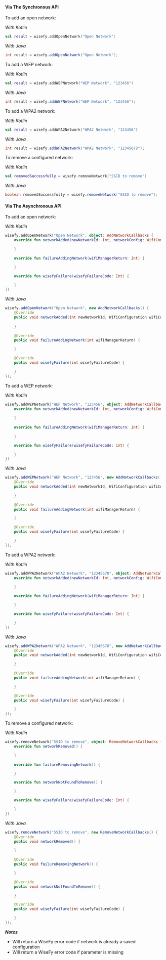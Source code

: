 #### Via The Synchronous API

To add an open network:

_With Kotlin_

```kotlin
val result = wisefy.addOpenNetwork("Open Network")
```

_With Java_

```java
int result = wisefy.addOpenNetwork("Open Network");
```

To add a WEP network:

_With Kotlin_

```kotlin
val result = wisefy.addWEPNetwork("WEP Network", "123456")
```

_With Java_

```java
int result = wisefy.addWEPNetwork("WEP Network", "123456");
```

To add a WPA2 network:

_With Kotlin_

```kotlin
val result = wisefy.addWPA2Network("WPA2 Network", "123456")
```

_With Java_

```java
int result = wisefy.addWPA2Network("WPA2 Network", "12345678");
```

To remove a configured network:

_With Kotlin_

```kotlin
val removedSuccessfully = wisefy.removeNetwork("SSID to remove")
```

_With Java_

```java
boolean removedSuccessfully = wisefy.removeNetwork("SSID to remove");
```

#### Via The Asynchronous API

To add an open network:

_With Kotlin_

```kotlin
wisefy.addOpenNetwork("Open Network", object: AddNetworkCallbacks {
    override fun networkAdded(newNetworkId: Int, networkConfig: WifiConfiguration) {

    }
    
    override fun failureAddingNetwork(wifiManagerReturn: Int) {

    }

    override fun wisefyFailure(wisefyFailureCode: Int) {

    }
})
```

_With Java_

```java
wisefy.addOpenNetwork("Open Network", new AddNetworkCallbacks() {
    @Override
    public void networkAdded(int newNetworkId, WifiConfiguration wifiConfiguration) {
    
    }
    
    @Override
    public void failureAddingNetwork(int wifiManagerReturn) {

    }

    @Override
    public void wisefyFailure(int wisefyFailureCode) {

    }
});
```

To add a WEP network:

_With Kotlin_

```Kotlin
wisefy.addWEPNetwork("WEP Network", "123456", object: AddNetworkCallbacks {
    override fun networkAdded(newNetworkId: Int, networkConfig: WifiConfiguration) {
    
    }
    
    override fun failureAddingNetwork(wifiManagerReturn: Int) {
    
    }

    override fun wisefyFailure(wisefyFailureCode: Int) {

    }
})
```

_With Java_

```java
wisefy.addWEPNetwork("WEP Network", "123456", new AddNetworkCallbacks() {
    @Override
    public void networkAdded(int newNetworkId, WifiConfiguration wifiConfiguration) {

    }
        
    @Override
    public void failureAddingNetwork(int wifiManagerReturn) {

    }

    @Override
    public void wisefyFailure(int wisefyFailureCode) {

    }
});
```

To add a WPA2 network:

_With Kotlin_

```kotlin
wisefy.addWPA2Network("WPA2 Network", "12345678", object: AddNetworkCallbacks {
    override fun networkAdded(newNetworkId: Int, networkConfig: WifiConfiguration) {

    }
    
    override fun failureAddingNetwork(wifiManagerReturn: Int) {

    }

    override fun wisefyFailure(wisefyFailureCode: Int) {

    }
})
```

_With Java_

```java
wisefy.addWPA2Network("WPA2 Network", "12345678", new AddNetworkCallbacks() {
    @Override
    public void networkAdded(int newNetworkId, WifiConfiguration wifiConfiguration) {

    }
        
    @Override
    public void failureAddingNetwork(int wifiManagerReturn) {

    }

    @Override
    public void wisefyFailure(int wisefyFailureCode) {

    }
});
```

To remove a configured network:

_With Kotlin_

```kotlin
wisefy.removeNetwork("SSID to remove", object: RemoveNetworkCallbacks {
    override fun networkRemoved() {

    }
    
    override fun failureRemovingNetwork() {

    }

    override fun networkNotFoundToRemove() {

    }

    override fun wisefyFailure(wisefyFailureCode: Int) {

    }
})
```

_With Java_

```java
wisefy.removeNetwork("SSID to remove", new RemoveNetworkCallbacks() {
    @Override
    public void networkRemoved() {

    }
        
    @Override
    public void failureRemovingNetwork() {

    }

    @Override
    public void networkNotFoundToRemove() {

    }

    @Override
    public void wisefyFailure(int wisefyFailureCode) {

    }
});
```

***Notes***

- Will return a WiseFy error code if network is already a saved configuration
- Will return a WiseFy error code if parameter is missing

